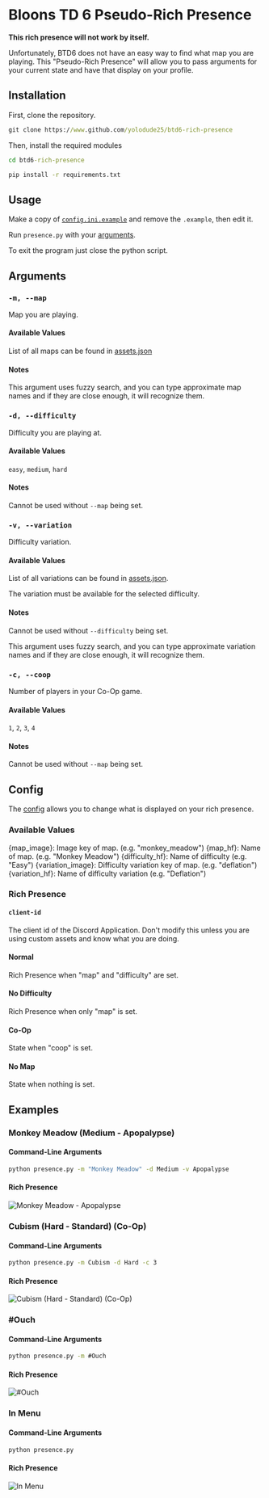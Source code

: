 # Bloons TD 6 Pseudo-Rich Presence

**This rich presence will not work by itself.**

Unfortunately, BTD6 does not have an easy way to find what map you are playing. This "Pseudo-Rich Presence" will allow you to pass arguments for your current state and have that display on your profile.

## Installation

First, clone the repository.

```cmd
git clone https://www.github.com/yolodude25/btd6-rich-presence
```

Then, install the required modules

```cmd
cd btd6-rich-presence
```

```cmd
pip install -r requirements.txt
```

## Usage

Make a copy of [`config.ini.example`](config.ini.example) and remove the `.example`, then edit it.

Run `presence.py` with your [arguments](#arguments).

To exit the program just close the python script.

## Arguments

### `-m, --map`

Map you are playing.

#### Available Values

List of all maps can be found in [assets.json](assets.json)

#### Notes

This argument uses fuzzy search, and you can type approximate map names and if they are close enough, it will recognize them.

### `-d, --difficulty`

Difficulty you are playing at.

#### Available Values

`easy`, `medium`, `hard`

#### Notes

Cannot be used without `--map` being set.

### `-v, --variation`

Difficulty variation.

#### Available Values

List of all variations can be found in [assets.json](/assets.json).

The variation must be available for the selected difficulty.

#### Notes

Cannot be used without `--difficulty` being set.

This argument uses fuzzy search, and you can type approximate variation names and if they are close enough, it will recognize them.

### `-c, --coop`

Number of players in your Co-Op game.

#### Available Values

`1`, `2`, `3`, `4`

#### Notes

Cannot be used without `--map` being set.

## Config

The [config](config.ini.example) allows you to change what is displayed on your rich presence.

### Available Values

{map_image}: Image key of map. (e.g. "monkey_meadow")
{map_hf}: Name of map. (e.g. "Monkey Meadow")
{difficulty_hf}: Name of difficulty (e.g. "Easy")
{variation_image}: Difficulty variation key of map. (e.g. "deflation")
{variation_hf}: Name of difficulty variation (e.g. "Deflation")

### Rich Presence

#### `client-id`

The client id of the Discord Application. Don't modify this unless you are using custom assets and know what you are doing.

#### Normal

Rich Presence when "map" and "difficulty" are set.

#### No Difficulty

Rich Presence when only "map" is set.

#### Co-Op

State when "coop" is set.

#### No Map

State when nothing is set.

## Examples

### Monkey Meadow (Medium - Apopalypse)

#### Command-Line Arguments

```cmd
python presence.py -m "Monkey Meadow" -d Medium -v Apopalypse
```

#### Rich Presence

![Monkey Meadow - Apopalypse](assets/screenshots/monkey_meadow_apopalypse.png)

### Cubism (Hard - Standard) (Co-Op)

#### Command-Line Arguments

```cmd
python presence.py -m Cubism -d Hard -c 3
```

#### Rich Presence

![Cubism (Hard - Standard) (Co-Op)](assets/screenshots/cubism_hard_coop.png)

### #Ouch

#### Command-Line Arguments

```cmd
python presence.py -m #Ouch
```

#### Rich Presence

![#Ouch](assets/screenshots/ouch.png)

### In Menu

#### Command-Line Arguments

```cmd
python presence.py
```

#### Rich Presence

![In Menu](assets/screenshots/in_menu.png)
